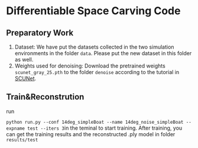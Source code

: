 # Differentiable Space Carving Code

## Preparatory Work

1. Dataset: We have put the datasets collected in the two simulation environments in the folder `data`. Please put the new dataset in this folder as well.
2. Weights used for denoising: Download the pretrained weights `scunet_gray_25.pth` to the folder `denoise` according to the tutorial in [SCUNet](
https://github.com/cszn/SCUNet/blob/main/main_download_pretrained_models.py).

## Train&Reconstrution

run

`python run.py --conf 14deg_simpleBoat --name 14deg_noise_simpleBoat --expname test --iters 3`in the teminal to start training.
After training, you can get the training results and the reconstructed .ply model in folder `results/test`















